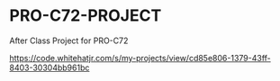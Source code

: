 # PRO-C72-PROJECT
After Class Project for PRO-C72

https://code.whitehatjr.com/s/my-projects/view/cd85e806-1379-43ff-8403-30304bb961bc
